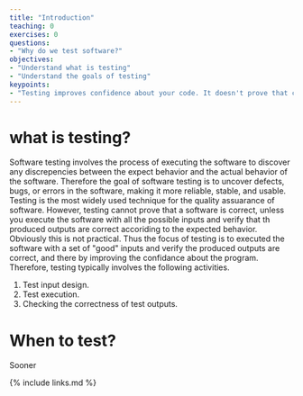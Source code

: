 ```yaml
---
title: "Introduction"
teaching: 0
exercises: 0
questions:
- "Why do we test software?"
objectives:
- "Understand what is testing"
- "Understand the goals of testing"
keypoints:
- "Testing improves confidence about your code. It doesn't prove that code is correct."
---
```

# what is testing?
Software testing involves the process of executing the software to discover any discrepencies between the expect behavior and the actual behavior of the software. Therefore the goal of software testing is to uncover defects, bugs, or errors in the software, making it more reliable, stable, and usable. Testing is the most widely used technique for the quality assuarance of software. However, testing cannot prove that a software is correct, unless you execute the software with all the possible inputs and verify that th produced outputs are correct accoriding to the expected behavior. Obviously this is not practical. Thus the focus of testing is to executed the software with a set of "good" inputs and verify the produced outputs are correct, and there by improving the confidance about the program. Therefore, testing typically involves the following activities.
1. Test input design.
2. Test execution.
3. Checking the correctness of test outputs.

# When to test?
Sooner

{% include links.md %}

